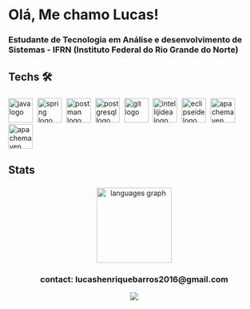 <h1 align="left">Olá, Me chamo Lucas!</h1>

###

<h3 align="left">Estudante de Tecnologia em Análise e desenvolvimento de Sistemas - IFRN (Instituto Federal do Rio Grande do Norte)</h3>

###

<h2 align="left">Techs 🛠</h2>

###

<div align="left">
  <img src="https://skillicons.dev/icons?i=java" height="49" alt="java logo"  />
  <img width="1" />
  <img src="https://skillicons.dev/icons?i=spring" height="49" alt="spring logo"  />
  <img width="1" />
  <img src="https://skillicons.dev/icons?i=postman" height="49" alt="postman logo"  />
  <img width="1" />
  <img src="https://skillicons.dev/icons?i=postgres" height="49" alt="postgresql logo"  />
  <img width="1" />
  <img src="https://skillicons.dev/icons?i=git" height="49" alt="git logo"  />
  <img width="1" />
  <img src="https://skillicons.dev/icons?i=idea" height="49" alt="intellijidea logo"  />
  <img width="1" />
  <img src="https://skillicons.dev/icons?i=eclipse" height="49" alt="eclipseide logo"  />
  <img width="1" />
  <img src="https://skillicons.dev/icons?i=maven" height="49" alt="apachemaven logo"  />
  <img width="1" />
  <img src="https://img.icons8.com/?size=100&id=DakakaPez2uy&format=png&color=000000" height="49" alt="apachemaven logo"  />
<h2 align="left">Stats</h2>

###

<div align="center">
  <img src="https://github-readme-stats.vercel.app/api/top-langs?username=Lucaasshq&locale=en&hide_title=false&layout=compact&card_width=320&langs_count=5&theme=dracula&hide_border=false&order=2" height="150" alt="languages graph"  />
</div>

###

<h3 align="center">contact: lucashenriquebarros2016@gmail.com</h3>

<div align="center">
  <img src="https://visitor-badge.laobi.icu/badge?page_id=Lucaasshq.Lucaasshq&left_text=Visitas" />
</div>


###



###
